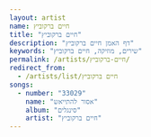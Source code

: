 ```yaml
---
layout: artist
name: חיים ברקוביץ
title: "חיים ברקוביץ"
description: "דף האמן חיים ברקוביץ"
keywords: "שירים, מוזיקה, חיים ברקוביץ"
permalink: /artists/חיים-ברקוביץ/
redirect_from:
  - /artists/list/חיים ברקוביץ
songs:
  - number: "33029"
    name: "אסור להתייאש"
    album: "סינגלים"
    artist: "חיים ברקוביץ"
---
```

